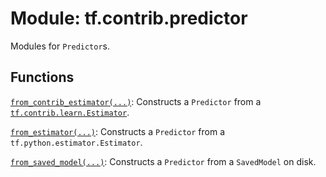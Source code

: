 <div itemscope itemtype="http://developers.google.com/ReferenceObject">
<meta itemprop="name" content="tf.contrib.predictor" />
<meta itemprop="path" content="Stable" />
</div>

# Module: tf.contrib.predictor

Modules for `Predictor`s.

<!-- Placeholder for "Used in" -->


## Functions

[`from_contrib_estimator(...)`](../../tf/contrib/predictor/from_contrib_estimator.md): Constructs a `Predictor` from a <a href="../../tf/contrib/learn/Estimator.md"><code>tf.contrib.learn.Estimator</code></a>.

[`from_estimator(...)`](../../tf/contrib/predictor/from_estimator.md): Constructs a `Predictor` from a `tf.python.estimator.Estimator`.

[`from_saved_model(...)`](../../tf/contrib/predictor/from_saved_model.md): Constructs a `Predictor` from a `SavedModel` on disk.

